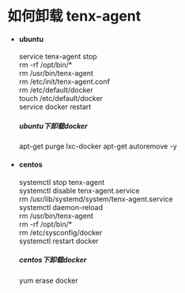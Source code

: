 # 如何卸载 tenx-agent
<ul><li>
<h4>ubuntu</h4>
service tenx-agent stop<br/>
rm -rf /opt/bin/*<br/>
rm /usr/bin/tenx-agent<br/>
rm /etc/init/tenx-agent.conf<br/>
rm /etc/default/docker<br/>
touch /etc/default/docker<br/>
service docker restart

<h5>ubuntu下卸载docker</h5>
apt-get purge lxc-docker
apt-get autoremove -y
</li><li>
<h4>centos</h4>
systemctl stop tenx-agent<br />
systemctl disable tenx-agent.service<br />
rm /usr/lib/systemd/system/tenx-agent.service<br />
systemctl daemon-reload<br />
rm /usr/bin/tenx-agent<br />
rm -rf /opt/bin/*<br />
rm /etc/sysconfig/docker<br />
systemctl restart docker

<h5>centos下卸载docker</h5>
yum erase docker
</li></ul>